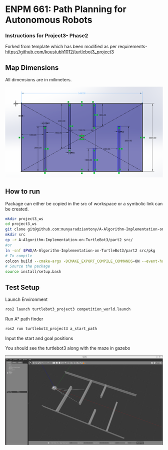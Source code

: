 # ENPM 661: Path Planning for Autonomous Robots
### Instructions for Project3- Phase2

Forked from template which has been modified as per requirements- https://github.com/koustubh1012/turtlebot3_project3 

## Map Dimensions

All dimensions are in milimeters.

![map](map.png)

## How to run

Package can either be copied in the src of workspace or a symbolic link can be created.
```sh
mkdir project3_ws
cd project3_ws
git clone git@github.com:munyaradziantony/A-Algorithm-Implementation-on-TurtleBot3.git
mkdir src
cp -r A-Algorithm-Implementation-on-TurtleBot3/part2 src/ 
#or 
ln -snf $PWD/A-Algorithm-Implementation-on-TurtleBot3/part2 src/pkg
# To compile
colcon build --cmake-args -DCMAKE_EXPORT_COMPILE_COMMANDS=ON --event-handlers console_cohesion+
# Source the package
source install/setup.bash
```

## Test Setup

Launch Environment

```sh
ros2 launch turtlebot3_project3 competition_world.launch
```

Run A* path finder
```bash
ros2 run turtlebot3_project3 a_start_path
```

Input the start and goal positions


You should see the turtlebot3 along with the maze in gazebo

![gazebo](gazebo.png)



